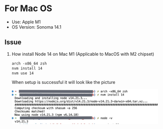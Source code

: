 # For Mac OS

- Use: Apple M1
- OS Version: Sonoma 14.1

## Issue
1. How install Node 14 on Mac M1 (Applicable to MacOS with M2 chipset)
   ```
   arch -x86_64 zsh
   nvm install 14
   nvm use 14
   ```
   When setup is successful it will look like the picture
   
   ![img](./.img/2024-11-22_14-29-04.jpg)
